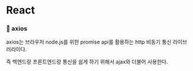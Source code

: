 # React

### 🔹 axios

axios는 브라우저 node.js를 위한 promise api를 활용하는 http 비동기 통신 라이브러리이다.

즉 백엔드랑 프론트엔드랑 통신을 쉽게 하기 위해서 ajax와 더불어 사용한다.
